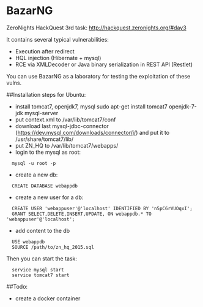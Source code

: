 # BazarNG
ZeroNights HackQuest 3rd task: http://hackquest.zeronights.org/#day3 

It contains several typical vulnerabilities:
- Execution after redirect
- HQL injection (Hibernate + mysql)
- RCE via XMLDecoder or Java binary serialization in REST API (Restlet)

You can use BazarNG as a laboratory for testing the exploitation of these vulns.

##Installation steps for Ubuntu:
- install tomcat7, openjdk7, mysql
  sudo apt-get install tomcat7 openjdk-7-jdk mysql-server
- put context.xml to /var/lib/tomcat7/conf
- download last mysql-jdbc-connector (https://dev.mysql.com/downloads/connector/j/) and put it to /usr/share/tomcat7/lib/
- put ZN_HQ to /var/lib/tomcat7/webapps/
- login to the mysql as root:
```
  mysql -u root -p
```
- create a new db:
```
  CREATE DATABASE webappdb
```
- create a new user for a db:
```  
  CREATE USER 'webappuser'@'localhost' IDENTIFIED BY 'n5pC6rVUOqxI';
  GRANT SELECT,DELETE,INSERT,UPDATE, ON webappdb.* TO 'webappuser'@'localhost';
```
- add content to the db
```  
  USE webappdb
  SOURCE /path/to/zn_hq_2015.sql
```
Then you can start the task:
```  
  service mysql start
  service tomcat7 start
  ```
  


##Todo:
- create a docker container
